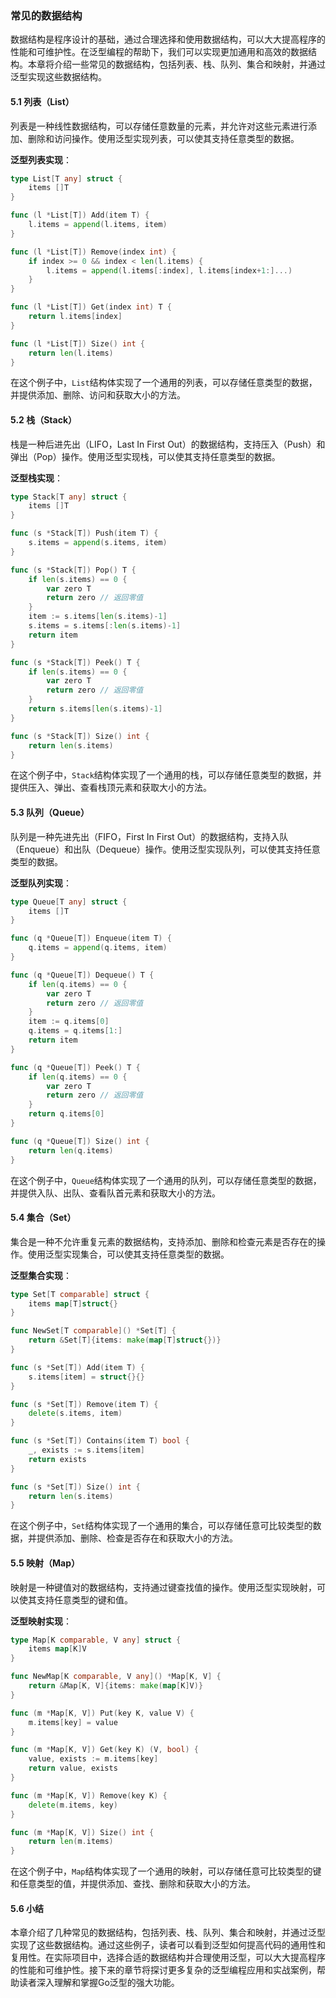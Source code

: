 ### 常见的数据结构

数据结构是程序设计的基础，通过合理选择和使用数据结构，可以大大提高程序的性能和可维护性。在泛型编程的帮助下，我们可以实现更加通用和高效的数据结构。本章将介绍一些常见的数据结构，包括列表、栈、队列、集合和映射，并通过泛型实现这些数据结构。

#### 5.1 列表（List）

列表是一种线性数据结构，可以存储任意数量的元素，并允许对这些元素进行添加、删除和访问操作。使用泛型实现列表，可以使其支持任意类型的数据。

**泛型列表实现**：
```go
type List[T any] struct {
    items []T
}

func (l *List[T]) Add(item T) {
    l.items = append(l.items, item)
}

func (l *List[T]) Remove(index int) {
    if index >= 0 && index < len(l.items) {
        l.items = append(l.items[:index], l.items[index+1:]...)
    }
}

func (l *List[T]) Get(index int) T {
    return l.items[index]
}

func (l *List[T]) Size() int {
    return len(l.items)
}
```

在这个例子中，`List`结构体实现了一个通用的列表，可以存储任意类型的数据，并提供添加、删除、访问和获取大小的方法。

#### 5.2 栈（Stack）

栈是一种后进先出（LIFO，Last In First Out）的数据结构，支持压入（Push）和弹出（Pop）操作。使用泛型实现栈，可以使其支持任意类型的数据。

**泛型栈实现**：
```go
type Stack[T any] struct {
    items []T
}

func (s *Stack[T]) Push(item T) {
    s.items = append(s.items, item)
}

func (s *Stack[T]) Pop() T {
    if len(s.items) == 0 {
        var zero T
        return zero // 返回零值
    }
    item := s.items[len(s.items)-1]
    s.items = s.items[:len(s.items)-1]
    return item
}

func (s *Stack[T]) Peek() T {
    if len(s.items) == 0 {
        var zero T
        return zero // 返回零值
    }
    return s.items[len(s.items)-1]
}

func (s *Stack[T]) Size() int {
    return len(s.items)
}
```

在这个例子中，`Stack`结构体实现了一个通用的栈，可以存储任意类型的数据，并提供压入、弹出、查看栈顶元素和获取大小的方法。

#### 5.3 队列（Queue）

队列是一种先进先出（FIFO，First In First Out）的数据结构，支持入队（Enqueue）和出队（Dequeue）操作。使用泛型实现队列，可以使其支持任意类型的数据。

**泛型队列实现**：
```go
type Queue[T any] struct {
    items []T
}

func (q *Queue[T]) Enqueue(item T) {
    q.items = append(q.items, item)
}

func (q *Queue[T]) Dequeue() T {
    if len(q.items) == 0 {
        var zero T
        return zero // 返回零值
    }
    item := q.items[0]
    q.items = q.items[1:]
    return item
}

func (q *Queue[T]) Peek() T {
    if len(q.items) == 0 {
        var zero T
        return zero // 返回零值
    }
    return q.items[0]
}

func (q *Queue[T]) Size() int {
    return len(q.items)
}
```

在这个例子中，`Queue`结构体实现了一个通用的队列，可以存储任意类型的数据，并提供入队、出队、查看队首元素和获取大小的方法。

#### 5.4 集合（Set）

集合是一种不允许重复元素的数据结构，支持添加、删除和检查元素是否存在的操作。使用泛型实现集合，可以使其支持任意类型的数据。

**泛型集合实现**：
```go
type Set[T comparable] struct {
    items map[T]struct{}
}

func NewSet[T comparable]() *Set[T] {
    return &Set[T]{items: make(map[T]struct{})}
}

func (s *Set[T]) Add(item T) {
    s.items[item] = struct{}{}
}

func (s *Set[T]) Remove(item T) {
    delete(s.items, item)
}

func (s *Set[T]) Contains(item T) bool {
    _, exists := s.items[item]
    return exists
}

func (s *Set[T]) Size() int {
    return len(s.items)
}
```

在这个例子中，`Set`结构体实现了一个通用的集合，可以存储任意可比较类型的数据，并提供添加、删除、检查是否存在和获取大小的方法。

#### 5.5 映射（Map）

映射是一种键值对的数据结构，支持通过键查找值的操作。使用泛型实现映射，可以使其支持任意类型的键和值。

**泛型映射实现**：
```go
type Map[K comparable, V any] struct {
    items map[K]V
}

func NewMap[K comparable, V any]() *Map[K, V] {
    return &Map[K, V]{items: make(map[K]V)}
}

func (m *Map[K, V]) Put(key K, value V) {
    m.items[key] = value
}

func (m *Map[K, V]) Get(key K) (V, bool) {
    value, exists := m.items[key]
    return value, exists
}

func (m *Map[K, V]) Remove(key K) {
    delete(m.items, key)
}

func (m *Map[K, V]) Size() int {
    return len(m.items)
}
```

在这个例子中，`Map`结构体实现了一个通用的映射，可以存储任意可比较类型的键和任意类型的值，并提供添加、查找、删除和获取大小的方法。

#### 5.6 小结

本章介绍了几种常见的数据结构，包括列表、栈、队列、集合和映射，并通过泛型实现了这些数据结构。通过这些例子，读者可以看到泛型如何提高代码的通用性和复用性。在实际项目中，选择合适的数据结构并合理使用泛型，可以大大提高程序的性能和可维护性。接下来的章节将探讨更多复杂的泛型编程应用和实战案例，帮助读者深入理解和掌握Go泛型的强大功能。